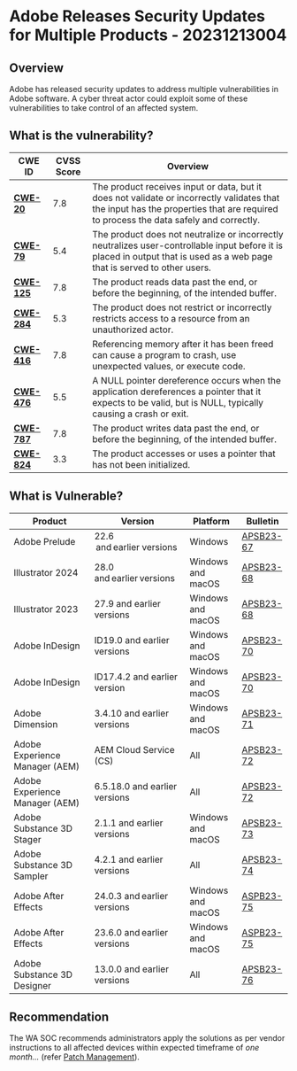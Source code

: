 # Adobe Releases Security Updates for Multiple Products - 20231213004

## Overview

Adobe has released security updates to address multiple vulnerabilities in Adobe software. A cyber threat actor could exploit some of these vulnerabilities to take control of an affected system.

## What is the vulnerability?

| CWE ID | CVSS Score | Overview 
| --- | --- | --- |
| [**CWE-20**](https://cwe.mitre.org/data/definitions/20.html) | 7.8 | The product receives input or data, but it does not validate or incorrectly validates that the input has the properties that are required to process the data safely and correctly. |
| [**CWE-79**](https://cwe.mitre.org/data/definitions/79.html) | 5.4 | The product does not neutralize or incorrectly neutralizes user-controllable input before it is placed in output that is used as a web page that is served to other users. |
| [**CWE-125**](https://cwe.mitre.org/data/definitions/125.html) | 7.8 | The product reads data past the end, or before the beginning, of the intended buffer.|
| [**CWE-284**](https://cwe.mitre.org/data/definitions/284.html) | 5.3 | The product does not restrict or incorrectly restricts access to a resource from an unauthorized actor. |
| [**CWE-416**](https://cwe.mitre.org/data/definitions/416.html) | 7.8 | Referencing memory after it has been freed can cause a program to crash, use unexpected values, or execute code. |
| [**CWE-476**](https://cwe.mitre.org/data/definitions/476.html) | 5.5 | A NULL pointer dereference occurs when the application dereferences a pointer that it expects to be valid, but is NULL, typically causing a crash or exit. |
| [**CWE-787**](https://cwe.mitre.org/data/definitions/787.html) | 7.8 | The product writes data past the end, or before the beginning, of the intended buffer. |
| [**CWE-824**](https://cwe.mitre.org/data/definitions/824.html) | 3.3 | The product accesses or uses a pointer that has not been initialized. | Adobe Prelude 22.6 and earlier versions |


## What is Vulnerable?

| Product | Version | Platform | Bulletin |
| --- | --- | --- | --- |
| Adobe Prelude | 22.6  and earlier versions | Windows | [APSB23-67](https://helpx.adobe.com/security/products/prelude/apsb23-67.html) |
| Illustrator 2024 | 28.0 and earlier versions | Windows and macOS | [APSB23-68](https://helpx.adobe.com/security/products/illustrator/apsb23-68.html) |
| Illustrator 2023 | 27.9 and earlier versions | Windows and macOS | [APSB23-68](https://helpx.adobe.com/security/products/illustrator/apsb23-68.html) |
| Adobe InDesign | ID19.0 and earlier versions | Windows and macOS | [APSB23-70](https://helpx.adobe.com/security/products/indesign/apsb23-70.html) |
| Adobe InDesign | ID17.4.2 and earlier version | Windows and macOS | [APSB23-70](https://helpx.adobe.com/security/products/indesign/apsb23-70.html) |
| Adobe Dimension | 3.4.10 and earlier versions | Windows and macOS | [APSB23-71](https://helpx.adobe.com/security/products/dimension/apsb23-71.html) |
| Adobe Experience Manager (AEM) | AEM Cloud Service (CS) | All | [APSB23-72](https://helpx.adobe.com/security/products/experience-manager/apsb23-72.html) |
| Adobe Experience Manager (AEM) | 6.5.18.0 and earlier versions | All | [APSB23-72](https://helpx.adobe.com/security/products/experience-manager/apsb23-72.html) |
| Adobe Substance 3D Stager | 2.1.1 and earlier versions | Windows and macOS | [APSB23-73](https://helpx.adobe.com/security/products/substance3d_stager/apsb23-73.html) |
| Adobe Substance 3D Sampler | 4.2.1 and earlier versions | All | [APSB23-74](https://helpx.adobe.com/security/products/substance3d-sampler/apsb23-74.html) |
| Adobe After Effects | 24.0.3 and earlier versions | Windows and macOS | [ASPB23-75](https://helpx.adobe.com/security/products/after_effects/apsb23-75.html) |
| Adobe After Effects | 23.6.0 and earlier versions | Windows and macOS | [ASPB23-75](https://helpx.adobe.com/security/products/after_effects/apsb23-75.html) |
| Adobe Substance 3D Designer | 13.0.0 and earlier versions | All | [APSB23-76](https://helpx.adobe.com/security/products/substance3d_designer/apsb23-76.html) |


## Recommendation

The WA SOC recommends administrators apply the solutions as per vendor instructions to all affected devices within expected timeframe of *one month...* (refer [Patch Management](../guidelines/patch-management.md)).